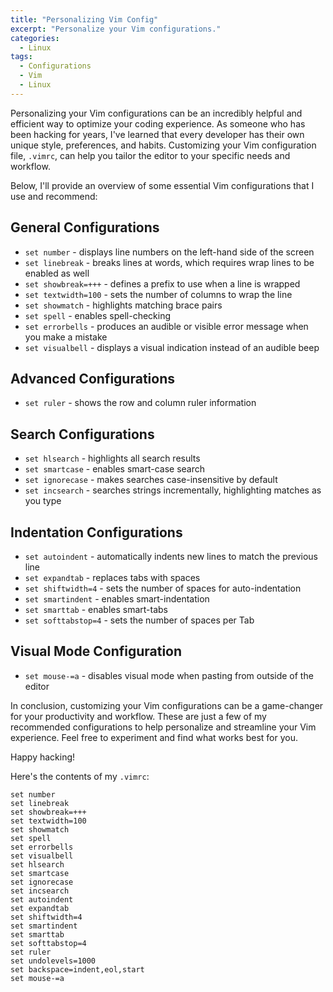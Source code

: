 ```yaml
---
title: "Personalizing Vim Config"
excerpt: "Personalize your Vim configurations."
categories:
  - Linux
tags:
  - Configurations
  - Vim
  - Linux
---
```


Personalizing your Vim configurations can be an incredibly helpful and efficient way to optimize your coding experience. As someone who has been hacking for years, I've learned that every developer has their own unique style, preferences, and habits. Customizing your Vim configuration file, `.vimrc`, can help you tailor the editor to your specific needs and workflow.

Below, I'll provide an overview of some essential Vim configurations that I use and recommend:


## General Configurations

- `set number` \- displays line numbers on the left-hand side of the screen
- `set linebreak` \- breaks lines at words, which requires wrap lines to be enabled as well
- `set showbreak=+++` \- defines a prefix to use when a line is wrapped
- `set textwidth=100` \- sets the number of columns to wrap the line
- `set showmatch` \- highlights matching brace pairs
- `set spell` \- enables spell-checking
- `set errorbells` \- produces an audible or visible error message when you make a mistake
- `set visualbell` \- displays a visual indication instead of an audible beep

## Advanced Configurations

- `set ruler` \- shows the row and column ruler information

## Search Configurations

- `set hlsearch` \- highlights all search results
- `set smartcase` \- enables smart-case search
- `set ignorecase` \- makes searches case-insensitive by default
- `set incsearch` \- searches strings incrementally, highlighting matches as you type

## Indentation Configurations

- `set autoindent` \- automatically indents new lines to match the previous line
- `set expandtab` \- replaces tabs with spaces
- `set shiftwidth=4` \- sets the number of spaces for auto-indentation
- `set smartindent` \- enables smart-indentation
- `set smarttab` \- enables smart-tabs
- `set softtabstop=4` \- sets the number of spaces per Tab

## Visual Mode Configuration

- `set mouse-=a` \- disables visual mode when pasting from outside of the editor

In conclusion, customizing your Vim configurations can be a game-changer for your productivity and workflow. These are just a few of my recommended configurations to help personalize and streamline your Vim experience. Feel free to experiment and find what works best for you. 

Happy hacking!


Here's the contents of my `.vimrc`:
```
set number
set linebreak
set showbreak=+++
set textwidth=100
set showmatch
set spell
set errorbells
set visualbell
set hlsearch
set smartcase
set ignorecase
set incsearch
set autoindent
set expandtab
set shiftwidth=4
set smartindent
set smarttab
set softtabstop=4
set ruler
set undolevels=1000
set backspace=indent,eol,start
set mouse-=a
```